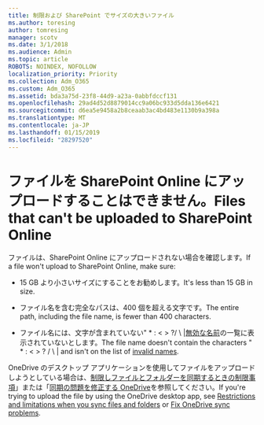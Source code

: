 ```yaml
---
title: 制限および SharePoint でサイズの大きいファイル
ms.author: toresing
author: tomresing
manager: scotv
ms.date: 3/1/2018
ms.audience: Admin
ms.topic: article
ROBOTS: NOINDEX, NOFOLLOW
localization_priority: Priority
ms.collection: Adm_O365
ms.custom: Adm_O365
ms.assetid: bda3a75d-23f8-44d9-a23a-0abbfdccf131
ms.openlocfilehash: 29ad4d52d8879014cc9a06bc933d5dda136e6421
ms.sourcegitcommit: d6ea5e9458a2b8ceaab3ac4bd483e1130b9a398a
ms.translationtype: MT
ms.contentlocale: ja-JP
ms.lasthandoff: 01/15/2019
ms.locfileid: "28297520"
---
```

# <a name="files-that-cant-be-uploaded-to-sharepoint-online"></a><span data-ttu-id="608f7-102">ファイルを SharePoint Online にアップロードすることはできません。</span><span class="sxs-lookup"><span data-stu-id="608f7-102">Files that can't be uploaded to SharePoint Online</span></span>

<span data-ttu-id="608f7-103">ファイルは、SharePoint Online にアップロードされない場合を確認します。</span><span class="sxs-lookup"><span data-stu-id="608f7-103">If a file won't upload to SharePoint Online, make sure:</span></span>
  
- <span data-ttu-id="608f7-104">15 GB より小さいサイズにすることをお勧めします。</span><span class="sxs-lookup"><span data-stu-id="608f7-104">It's less than 15 GB in size.</span></span>
    
- <span data-ttu-id="608f7-105">ファイル名を含む完全なパスは、400 個を超える文字です。</span><span class="sxs-lookup"><span data-stu-id="608f7-105">The entire path, including the file name, is fewer than 400 characters.</span></span>
    
- <span data-ttu-id="608f7-p101">ファイル名には、文字が含まれていない" \* : \< \> ?/ \ |[無効な名前](https://go.microsoft.com/fwlink/?linkid=866430)の一覧に表示されていないとします。</span><span class="sxs-lookup"><span data-stu-id="608f7-p101">The file name doesn't contain the characters " \* : \< \> ? / \ | and isn't on the list of [invalid names](https://go.microsoft.com/fwlink/?linkid=866430).</span></span>
    
<span data-ttu-id="608f7-108">OneDrive のデスクトップ アプリケーションを使用してファイルをアップロードしようとしている場合は、[制限しファイルとフォルダーを同期するときの制限事項](http://go.microsoft.com/fwlink/p/?LinkID=717734)」または「[同期の問題を修正する OneDrive](https://go.microsoft.com/fwlink/?linkid=866431)を参照してください。</span><span class="sxs-lookup"><span data-stu-id="608f7-108">If you're trying to upload the file by using the OneDrive desktop app, see [Restrictions and limitations when you sync files and folders](http://go.microsoft.com/fwlink/p/?LinkID=717734) or [Fix OneDrive sync problems](https://go.microsoft.com/fwlink/?linkid=866431).</span></span>
  

